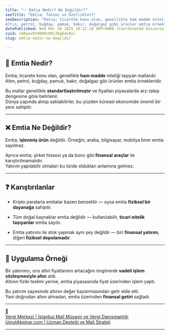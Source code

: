 ```yaml
---
title: "✅ Emtia Nedir? Ne Değildir?"
seoTitle: "Emtia: Tanımı ve Özellikleri"
seoDescription: "Emtia; ticarete konu olan, genellikle ham madde niteliği taşıyan mallardır.
Altın, petrol, buğday, pamuk, bakır, doğalgaz gibi ürünler emtia örnekleridir."
datePublished: Wed Mar 26 2025 19:12:18 GMT+0000 (Coordinated Universal Time)
cuid: cm8qax9z9000c09i36g64c0yl
slug: emtia-nedir-ne-degildir

---
```


## 🔹 Emtia Nedir?

Emtia; ticarete konu olan, genellikle **ham madde** niteliği taşıyan mallardır.  
Altın, petrol, buğday, pamuk, bakır, doğalgaz gibi ürünler emtia örnekleridir.

Bu mallar genellikle **standartlaştırılmıştır** ve fiyatları piyasalarda arz-talep dengesine göre belirlenir.  
Dünya çapında alınıp satılabilirler, bu yüzden küresel ekonomide önemli bir yere sahiptir.

---

## ❌ Emtia Ne Değildir?

Emtia; **işlenmiş ürün** değildir. Örneğin; araba, bilgisayar, mobilya birer emtia sayılmaz.

Ayrıca emtia; şirket hissesi ya da bono gibi **finansal araçlar** ile karıştırılmamalıdır.  
Yatırım yapılabilir olmaları bu türde oldukları anlamına gelmez.

---

## ❓ Karıştırılanlar

* Kripto paralarla emtialar bazen benzetilir — oysa emtia **fiziksel bir dayanağa** sahiptir.
    
* Tüm doğal kaynaklar emtia değildir — kullanılabilir, **ticari nitelik taşıyanlar** emtia sayılır.
    
* Emtia yatırımı ile stok yapmak aynı şey değildir — biri **finansal yatırım**, diğeri **fiziksel depolamadır**.
    

---

## 🧠 Uygulama Örneği

Bir yatırımcı, ons altın fiyatlarının artacağını öngörerek **vadeli işlem sözleşmesiyle altın** aldı.  
Altının fiziki teslimi yerine, emtia piyasasında fiyat üzerinden işlem yaptı.

Bu yatırım sayesinde altının değer kazanmasından gelir elde etti.  
Yani doğrudan altını almadan, emtia üzerinden **finansal getiri** sağladı.

---

🔗  
[Vergi Merkezi | İstanbul Mali Müşavir ve Vergi Danışmanlığı](https://vergimerkezi.com.tr)  
[UmutAkpinar.com | Uzman Desteği ve Mali Strateji](https://umutakpinar.com)

---